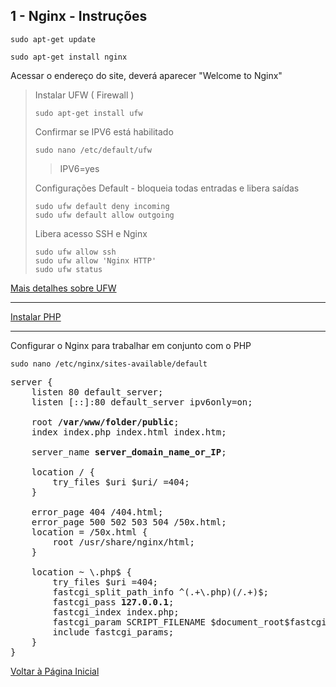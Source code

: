 ## 1 - Nginx - Instruções


```
sudo apt-get update
```



```
sudo apt-get install nginx
```

Acessar o endereço do site, deverá aparecer "Welcome to Nginx"

> Instalar UFW  ( Firewall )
> 
> ``` 
> sudo apt-get install ufw
> ```
> 
> Confirmar se IPV6 está habilitado
> 
> ```
> sudo nano /etc/default/ufw
> ```
> > IPV6=yes
> 
> Configurações Default - bloqueia todas entradas e libera saídas
> ``` 
> sudo ufw default deny incoming
> sudo ufw default allow outgoing
> ```
> 
> Libera acesso SSH e Nginx
> ``` 
> sudo ufw allow ssh
> sudo ufw allow 'Nginx HTTP'
> sudo ufw status
> ``` 

[Mais detalhes sobre UFW](https://www.digitalocean.com/community/tutorials/how-to-setup-a-firewall-with-ufw-on-an-ubuntu-and-debian-cloud-server)

**********

[Instalar PHP](../php7-1/installation.md)

**********

Configurar o Nginx para trabalhar em conjunto com o PHP

```
sudo nano /etc/nginx/sites-available/default
```


<pre>
server {
    listen 80 default_server;
    listen [::]:80 default_server ipv6only=on;

    root <strong>/var/www/folder/public</strong>;
    index index.php index.html index.htm;

    server_name <strong>server_domain_name_or_IP</strong>;

    location / {
        try_files $uri $uri/ =404;
    }

    error_page 404 /404.html;
    error_page 500 502 503 504 /50x.html;
    location = /50x.html {
        root /usr/share/nginx/html;
    }

    location ~ \.php$ {
        try_files $uri =404;
        fastcgi_split_path_info ^(.+\.php)(/.+)$;
        fastcgi_pass <strong>127.0.0.1</strong>;
        fastcgi_index index.php;
        fastcgi_param SCRIPT_FILENAME $document_root$fastcgi_script_name;
        include fastcgi_params;
    }
}
</pre>


[Voltar à Página Inicial](../../README.md)